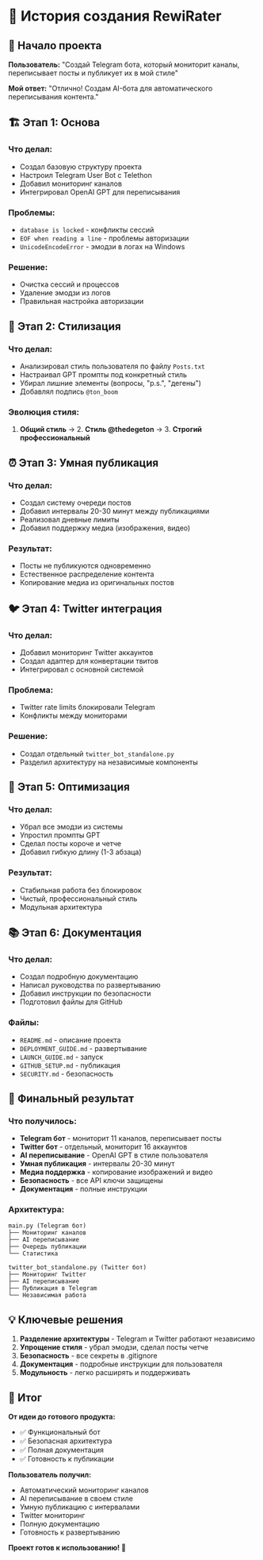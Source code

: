 # 🚀 История создания RewiRater

## 📅 Начало проекта

**Пользователь:** "Создай Telegram бота, который мониторит каналы, переписывает посты и публикует их в мой стиле"

**Мой ответ:** "Отлично! Создам AI-бота для автоматического переписывания контента."

## 🏗️ Этап 1: Основа

### Что делал:
- Создал базовую структуру проекта
- Настроил Telegram User Bot с Telethon
- Добавил мониторинг каналов
- Интегрировал OpenAI GPT для переписывания

### Проблемы:
- `database is locked` - конфликты сессий
- `EOF when reading a line` - проблемы авторизации
- `UnicodeEncodeError` - эмодзи в логах на Windows

### Решение:
- Очистка сессий и процессов
- Удаление эмодзи из логов
- Правильная настройка авторизации

## 🎨 Этап 2: Стилизация

### Что делал:
- Анализировал стиль пользователя по файлу `Posts.txt`
- Настраивал GPT промпты под конкретный стиль
- Убирал лишние элементы (вопросы, "p.s.", "дегены")
- Добавлял подпись `@ton_boom`

### Эволюция стиля:
1. **Общий стиль** → 2. **Стиль @thedegeton** → 3. **Строгий профессиональный**

## ⏰ Этап 3: Умная публикация

### Что делал:
- Создал систему очереди постов
- Добавил интервалы 20-30 минут между публикациями
- Реализовал дневные лимиты
- Добавил поддержку медиа (изображения, видео)

### Результат:
- Посты не публикуются одновременно
- Естественное распределение контента
- Копирование медиа из оригинальных постов

## 🐦 Этап 4: Twitter интеграция

### Что делал:
- Добавил мониторинг Twitter аккаунтов
- Создал адаптер для конвертации твитов
- Интегрировал с основной системой

### Проблема:
- Twitter rate limits блокировали Telegram
- Конфликты между мониторами

### Решение:
- Создал отдельный `twitter_bot_standalone.py`
- Разделил архитектуру на независимые компоненты

## 🔧 Этап 5: Оптимизация

### Что делал:
- Убрал все эмодзи из системы
- Упростил промпты GPT
- Сделал посты короче и четче
- Добавил гибкую длину (1-3 абзаца)

### Результат:
- Стабильная работа без блокировок
- Чистый, профессиональный стиль
- Модульная архитектура

## 📚 Этап 6: Документация

### Что делал:
- Создал подробную документацию
- Написал руководства по развертыванию
- Добавил инструкции по безопасности
- Подготовил файлы для GitHub

### Файлы:
- `README.md` - описание проекта
- `DEPLOYMENT_GUIDE.md` - развертывание
- `LAUNCH_GUIDE.md` - запуск
- `GITHUB_SETUP.md` - публикация
- `SECURITY.md` - безопасность

## 🎯 Финальный результат

### Что получилось:
- **Telegram бот** - мониторит 11 каналов, переписывает посты
- **Twitter бот** - отдельный, мониторит 16 аккаунтов
- **AI переписывание** - OpenAI GPT в стиле пользователя
- **Умная публикация** - интервалы 20-30 минут
- **Медиа поддержка** - копирование изображений и видео
- **Безопасность** - все API ключи защищены
- **Документация** - полные инструкции

### Архитектура:
```
main.py (Telegram бот)
├── Мониторинг каналов
├── AI переписывание
├── Очередь публикации
└── Статистика

twitter_bot_standalone.py (Twitter бот)
├── Мониторинг Twitter
├── AI переписывание
├── Публикация в Telegram
└── Независимая работа
```

## 💡 Ключевые решения

1. **Разделение архитектуры** - Telegram и Twitter работают независимо
2. **Упрощение стиля** - убрал эмодзи, сделал посты четче
3. **Безопасность** - все секреты в .gitignore
4. **Документация** - подробные инструкции для пользователя
5. **Модульность** - легко расширять и поддерживать

## 🚀 Итог

**От идеи до готового продукта:**
- ✅ Функциональный бот
- ✅ Безопасная архитектура  
- ✅ Полная документация
- ✅ Готовность к публикации

**Пользователь получил:**
- Автоматический мониторинг каналов
- AI переписывание в своем стиле
- Умную публикацию с интервалами
- Twitter мониторинг
- Полную документацию
- Готовность к развертыванию

**Проект готов к использованию! 🎉**
